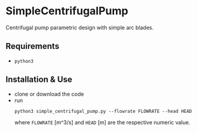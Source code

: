# SimpleCentrifugalPump
Centrifugal pump parametric design with simple arc blades.

## Requirements

  * `python3`
  

## Installation & Use

  * clone or download the code
  * run 
    ```
    python3 simple_centrifugal_pump.py --flowrate FLOWRATE --head HEAD
    ```
    where `FLOWRATE` [m^3/s]  and `HEAD` [m] are the respective numeric value.
